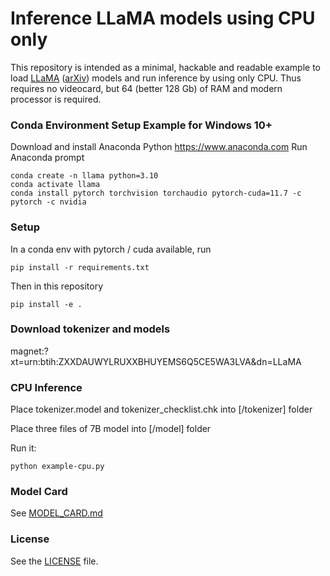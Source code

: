 # Inference LLaMA models using CPU only

This repository is intended as a minimal, hackable and readable example to load [LLaMA](https://ai.facebook.com/blog/large-language-model-llama-meta-ai/) ([arXiv](https://arxiv.org/abs/2302.13971v1)) models and run inference by using only CPU. Thus requires no videocard, but 64 (better 128 Gb) of RAM and modern processor is required.

### Conda Environment Setup Example for Windows 10+
Download and install Anaconda Python https://www.anaconda.com
Run Anaconda prompt
```
conda create -n llama python=3.10
conda activate llama
conda install pytorch torchvision torchaudio pytorch-cuda=11.7 -c pytorch -c nvidia
```

### Setup
In a conda env with pytorch / cuda available, run
```
pip install -r requirements.txt
```
Then in this repository
```
pip install -e .
```

### Download tokenizer and models
magnet:?xt=urn:btih:ZXXDAUWYLRUXXBHUYEMS6Q5CE5WA3LVA&dn=LLaMA

### CPU Inference
Place tokenizer.model and tokenizer_checklist.chk into [/tokenizer] folder

Place three files of 7B model into [/model] folder

Run it:
```
python example-cpu.py
```

### Model Card
See [MODEL_CARD.md](MODEL_CARD.md)

### License
See the [LICENSE](LICENSE) file.
